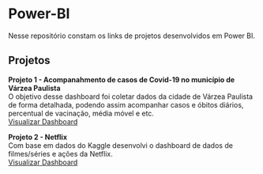 # Power-BI

Nesse repositório constam os links de projetos desenvolvidos em Power BI.

## Projetos

**Projeto 1 - Acompanahmento de casos de Covid-19 no município de Várzea Paulista**<br>
O objetivo desse dashboard foi coletar dados da cidade de Várzea Paulista de forma detalhada, podendo assim acompanhar casos e óbitos diários, percentual de vacinação, média móvel e etc.
<br><a href="https://lnkd.in/dpGqKrzs">Visualizar Dashboard</a>

**Projeto 2 - Netflix**<br>
Com base em dados do Kaggle desenvolvi o dashboard de dados de filmes/séries e ações da Netflix.
<br><a href="[https://lnkd.in/dpGqKrzs](https://app.powerbi.com/view?r=eyJrIjoiNWYyZTBmYzYtNmQxYi00M2YwLTg3NjItNzQ1NGZiYWQ3MWIzIiwidCI6ImM1MWE2OGQ1LTgwNGItNGZhYi05YTJjLTBiNmI2ODU2NmJhOCJ9](https://app.powerbi.com/view?r=eyJrIjoiNWYyZTBmYzYtNmQxYi00M2YwLTg3NjItNzQ1NGZiYWQ3MWIzIiwidCI6ImM1MWE2OGQ1LTgwNGItNGZhYi05YTJjLTBiNmI2ODU2NmJhOCJ9)">Visualizar Dashboard</a>
